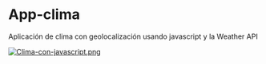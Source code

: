 # App-clima
Aplicación de clima con geolocalización usando javascript y la Weather API

[![Clima-con-javascript.png](https://i.postimg.cc/Pq91m9FB/Clima-con-javascript.png)](https://postimg.cc/Z9P9m7mc)
